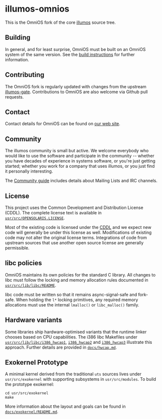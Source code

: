 # illumos-omnios

This is the OmniOS fork of the core [illumos](https://illumos.org) source tree.

## Building

In general, and for least surprise, OmniOS must be built on an OmniOS system of
the same version. See the
[build instructions](https://omnios.org/dev/build_instructions) for further
information.

## Contributing

The OmniOS fork is regularly updated with changes from the upstream
[illumos-gate](https://github.com/illumos/illumos-gate). Contributions to
OmniOS are also welcome via Github pull requests.

## Contact

Contact details for OmniOS can be found on
[our web site](https://omnios.org/about/contact).

## Community

The illumos community is small but active. We welcome everybody who would like
to use the software and participate in the community -- whether you have
decades of experience in systems software, or you're just getting started;
whether you work for a company that uses illumos, or you just find it
personally interesting.

The [Community guide](https://illumos.org/docs/community/) includes details
about Mailing Lists and IRC channels.

## License

This project uses the Common Development and Distribution License (CDDL).
The complete license text is available in
[`usr/src/OPENSOLARIS.LICENSE`](usr/src/OPENSOLARIS.LICENSE).

Most of the existing code is licensed under the
[CDDL](https://illumos.org/license/CDDL) and we expect new code will generally
be under this license as well. Modifications of existing code may not alter
the original license terms. Integrations of code from upstream sources that
use another open source license are generally permissible.

## libc policies

OmniOS maintains its own policies for the standard C library.  All changes to
libc must follow the locking and memory allocation rules documented in
[`usr/src/lib/libc/README`](usr/src/lib/libc/README).

libc code must be written so that it remains async-signal-safe and
fork-safe.  When holding the `l*` locking primitives, any required memory
allocations must use the internal `lmalloc()` or `libc_malloc()` family.

## Hardware variants

Some libraries ship hardware-optimised variants that the runtime linker
chooses based on CPU capabilities.  The i386 libc Makefiles under
[`usr/src/lib/libc/i386_hwcap1`](usr/src/lib/libc/i386_hwcap1/Makefile),
[`i386_hwcap2`](usr/src/lib/libc/i386_hwcap2/Makefile) and
[`i386_hwcap3`](usr/src/lib/libc/i386_hwcap3/Makefile) illustrate this
approach. Further details are provided in
[`docs/hwcap.md`](docs/hwcap.md).


## Exokernel Prototype

A minimal kernel derived from the traditional `uts` sources lives under
`usr/src/exokernel` with supporting subsystems in `usr/src/modules`.
To build the prototype exokernel:

```
cd usr/src/exokernel
make
```

More information about the layout and goals can be found in
[`docs/exokernel/README.md`](docs/exokernel/README.md).
